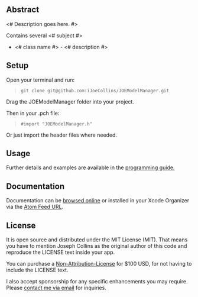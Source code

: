 Abstract
--------

<# Description goes here. #>

Contains several <# subject #>

- <# class name #> - <# description #>

Setup
-----

Open your terminal and run:

> ```git clone git@github.com:iJoeCollins/JOEModelManager.git```

Drag the JOEModelManager folder into your project.

Then in your .pch file:

> ```#import "JOEModelManager.h"```

Or just import the header files where needed.

Usage
-----

Further details and examples are available in the [programming guide.](http://developer.ijoe.co/library/JOEModelManager/docs/Programming%20Guide)

Documentation
-------------

Documentation can be [browsed online](http://developer.ijoe.co/library/JOEModelManager) or installed in your Xcode Organizer via the [Atom Feed URL](http://developer.ijoe.co/library/JOEModelManager/JOEModelManager.atom).

License
-------

It is open source and distributed under the MIT License (MIT). That means you have to mention Joseph Collins as the original author of this code and reproduce the LICENSE text inside your app.

You can purchase a <a href="mailto:joe@ijoe.co?subject=JOEModelManager%20Non-Attribution-License">Non-Attribution-License</a> for $100 USD, for not having to include the LICENSE text.

I also accept sponsorship for any specific enhancements you may require. Please <a href="mailto:joe@ijoe.co?subject=JOEModelManager%20Sponsorship">contact me via email</a> for inquiries.